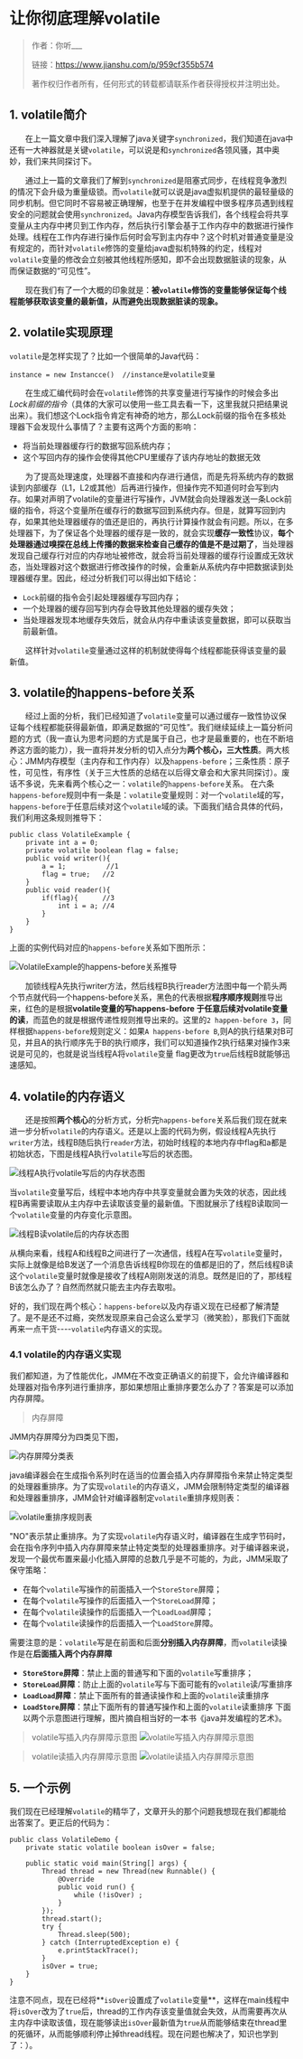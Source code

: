 # 让你彻底理解volatile #
> 作者：你听___
> 
> 链接：https://www.jianshu.com/p/959cf355b574
> 
> 著作权归作者所有，任何形式的转载都请联系作者获得授权并注明出处。

## 1. volatile简介 ##
&emsp;&emsp;在上一篇文章中我们深入理解了java关键字`synchronized`，我们知道在java中还有一大神器就是关键`volatile`，可以说是和`synchronized`各领风骚，其中奥妙，我们来共同探讨下。

&emsp;&emsp;通过上一篇的文章我们了解到`synchronized`是阻塞式同步，在线程竞争激烈的情况下会升级为重量级锁。而`volatile`就可以说是java虚拟机提供的最轻量级的同步机制。但它同时不容易被正确理解，也至于在并发编程中很多程序员遇到线程安全的问题就会使用`synchronized`。Java内存模型告诉我们，各个线程会将共享变量从主内存中拷贝到工作内存，然后执行引擎会基于工作内存中的数据进行操作处理。线程在工作内存进行操作后何时会写到主内存中？这个时机对普通变量是没有规定的，而针对`volatile`修饰的变量给java虚拟机特殊的约定，线程对`volatile`变量的修改会立刻被其他线程所感知，即不会出现数据脏读的现象，从而保证数据的“可见性”。

&emsp;&emsp;现在我们有了一个大概的印象就是：**被`volatile`修饰的变量能够保证每个线程能够获取该变量的最新值，从而避免出现数据脏读的现象。**
##  2. volatile实现原理 ##
`volatile`是怎样实现了？比如一个很简单的Java代码：

	instance = new Instancce()  //instance是volatile变量

&emsp;&emsp;在生成汇编代码时会在`volatile`修饰的共享变量进行写操作的时候会多出*Lock前缀的指令*（具体的大家可以使用一些工具去看一下，这里我就只把结果说出来）。我们想这个Lock指令肯定有神奇的地方，那么Lock前缀的指令在多核处理器下会发现什么事情了？主要有这两个方面的影响：

-	将当前处理器缓存行的数据写回系统内存；
-	这个写回内存的操作会使得其他CPU里缓存了该内存地址的数据无效

&emsp;&emsp;为了提高处理速度，处理器不直接和内存进行通信，而是先将系统内存的数据读到内部缓存（L1，L2或其他）后再进行操作，但操作完不知道何时会写到内存。如果对声明了volatile的变量进行写操作，JVM就会向处理器发送一条Lock前缀的指令，将这个变量所在缓存行的数据写回到系统内存。但是，就算写回到内存，如果其他处理器缓存的值还是旧的，再执行计算操作就会有问题。所以，在多处理器下，为了保证各个处理器的缓存是一致的，就会实现**缓存一致性**协议，**每个处理器通过嗅探在总线上传播的数据来检查自己缓存的值是不是过期了**，当处理器发现自己缓存行对应的内存地址被修改，就会将当前处理器的缓存行设置成无效状态，当处理器对这个数据进行修改操作的时候，会重新从系统内存中把数据读到处理器缓存里。因此，经过分析我们可以得出如下结论：

-	`Lock`前缀的指令会引起处理器缓存写回内存；
-	一个处理器的缓存回写到内存会导致其他处理器的缓存失效；
-	当处理器发现本地缓存失效后，就会从内存中重读该变量数据，即可以获取当前最新值。

&emsp;&emsp;这样针对`volatile`变量通过这样的机制就使得每个线程都能获得该变量的最新值。
## 3. volatile的happens-before关系 ##
&emsp;&emsp;经过上面的分析，我们已经知道了`volatile`变量可以通过缓存一致性协议保证每个线程都能获得最新值，即满足数据的“可见性”。我们继续延续上一篇分析问题的方式（我一直认为思考问题的方式是属于自己，也才是最重要的，也在不断培养这方面的能力），我一直将并发分析的切入点分为**两个核心，三大性质**。两大核心：JMM内存模型（主内存和工作内存）以及`happens-before`；三条性质：原子性，可见性，有序性（关于三大性质的总结在以后得文章会和大家共同探讨）。废话不多说，先来看两个核心之一：`volatile`的`happens-before`关系。
在六条`happens-before`规则中有一条是：`volatile`变量规则：对一个`volatile`域的写，`happens-before`于任意后续对这个`volatile`域的读。下面我们结合具体的代码，我们利用这条规则推导下：

	public class VolatileExample {
	    private int a = 0;
	    private volatile boolean flag = false;
	    public void writer(){
	        a = 1;          //1
	        flag = true;   //2
	    }
	    public void reader(){
	        if(flag){      //3
	            int i = a; //4
	        }
	    }
	}

上面的实例代码对应的`happens-before`关系如下图所示：

![VolatileExample的happens-before关系推导](https://raw.githubusercontent.com/MutualExclusion/solarcat/master/img-folder/VolatileExample的happens-before关系推导.png)

&emsp;&emsp;加锁线程A先执行writer方法，然后线程B执行reader方法图中每一个箭头两个节点就代码一个happens-before关系，黑色的代表根据**程序顺序规则**推导出来，红色的是根据**volatile变量的写happens-before 于任意后续对volatile变量的读**，而蓝色的就是根据传递性规则推导出来的。这里的`2 happen-before 3`，同样根据`happens-before`规则定义：如果`A happens-before B`,则A的执行结果对B可见，并且A的执行顺序先于B的执行顺序，我们可以知道操作2执行结果对操作3来说是可见的，也就是说当线程A将`volatile`变量 flag更改为`true`后线程B就能够迅速感知。
## 4. volatile的内存语义 ##
&emsp;&emsp;还是按照**两个核心**的分析方式，分析完`happens-before`关系后我们现在就来进一步分析`volatile`的内存语义。还是以上面的代码为例，假设线程A先执行`writer`方法，线程B随后执行`reader`方法，初始时线程的本地内存中flag和a都是初始状态，下图是线程A执行`volatile`写后的状态图。

![线程A执行volatile写后的内存状态图](https://raw.githubusercontent.com/MutualExclusion/solarcat/master/img-folder/线程A执行volatile写后的内存状态图.png)

当`volatile`变量写后，线程中本地内存中共享变量就会置为失效的状态，因此线程B再需要读取从主内存中去读取该变量的最新值。下图就展示了线程B读取同一个`volatile`变量的内存变化示意图。

![线程B读volatile后的内存状态图](https://raw.githubusercontent.com/MutualExclusion/solarcat/master/img-folder/线程B读volatile后的内存状态图.png)

从横向来看，线程A和线程B之间进行了一次通信，线程A在写`volatile`变量时，实际上就像是给B发送了一个消息告诉线程B你现在的值都是旧的了，然后线程B读这个`volatile`变量时就像是接收了线程A刚刚发送的消息。既然是旧的了，那线程B该怎么办了？自然而然就只能去主内存去取啦。

好的，我们现在两个核心：`happens-before`以及内存语义现在已经都了解清楚了。是不是还不过瘾，突然发现原来自己会这么爱学习（微笑脸），那我们下面就再来一点干货----`volatile`内存语义的实现。
### 4.1 volatile的内存语义实现 ###
我们都知道，为了性能优化，JMM在不改变正确语义的前提下，会允许编译器和处理器对指令序列进行重排序，那如果想阻止重排序要怎么办了？答案是可以添加内存屏障。

>内存屏障

JMM内存屏障分为四类见下图，

![内存屏障分类表](https://raw.githubusercontent.com/MutualExclusion/solarcat/master/img-folder/内存屏障分类表.png)

java编译器会在生成指令系列时在适当的位置会插入内存屏障指令来禁止特定类型的处理器重排序。为了实现`volatile`的内存语义，JMM会限制特定类型的编译器和处理器重排序，JMM会针对编译器制定`volatile`重排序规则表：

![volatile重排序规则表](https://raw.githubusercontent.com/MutualExclusion/solarcat/master/img-folder/volatile重排序规则表.png)

"NO"表示禁止重排序。为了实现`volatile`内存语义时，编译器在生成字节码时，会在指令序列中插入内存屏障来禁止特定类型的处理器重排序。对于编译器来说，发现一个最优布置来最小化插入屏障的总数几乎是不可能的，为此，JMM采取了保守策略：

-	在每个`volatile`写操作的前面插入一个`StoreStore`屏障；
-	在每个`volatile`写操作的后面插入一个`StoreLoad`屏障；
-	在每个`volatile`读操作的后面插入一个`LoadLoad`屏障；
-	在每个`volatile`读操作的后面插入一个`LoadStore`屏障。

需要注意的是：`volatile`写是在前面和后面**分别插入内存屏障**，而`volatile`读操作是在**后面插入两个内存屏障**
-	**`StoreStore`屏障**：禁止上面的普通写和下面的`volatile`写重排序；
-	**`StoreLoad`屏障**：防止上面的`volatile`写与下面可能有的`volatile`读/写重排序
-	**`LoadLoad`屏障**：禁止下面所有的普通读操作和上面的`volatile`读重排序
-	**`LoadStore`屏障**：禁止下面所有的普通写操作和上面的`volatile`读重排序
下面以两个示意图进行理解，图片摘自相当好的一本书《java并发编程的艺术》。


> volatile写插入内存屏障示意图
![volatile写插入内存屏障示意图](https://raw.githubusercontent.com/MutualExclusion/solarcat/master/img-folder/volatile写插入内存屏障示意图.png)

>volatile读插入内存屏障示意图
![volatile读插入内存屏障示意图](https://raw.githubusercontent.com/MutualExclusion/solarcat/master/img-folder/volatile读插入内存屏障示意图.png)

## 5. 一个示例 ##
我们现在已经理解`volatile`的精华了，文章开头的那个问题我想现在我们都能给出答案了。更正后的代码为：

	public class VolatileDemo {
	    private static volatile boolean isOver = false;
	
	    public static void main(String[] args) {
	        Thread thread = new Thread(new Runnable() {
	            @Override
	            public void run() {
	                while (!isOver) ;
	            }
	        });
	        thread.start();
	        try {
	            Thread.sleep(500);
	        } catch (InterruptedException e) {
	            e.printStackTrace();
	        }
	        isOver = true;
	    }
	}

注意不同点，现在已经将**`isOver`设置成了`volatile`变量**，这样在main线程中将`isOver`改为了`true`后，thread的工作内存该变量值就会失效，从而需要再次从主内存中读取该值，现在能够读出`isOver`最新值为`true`从而能够结束在thread里的死循环，从而能够顺利停止掉thread线程。现在问题也解决了，知识也学到了：）。